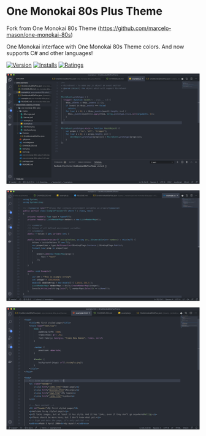 # One Monokai 80s Plus Theme

Fork from One Monokai 80s Theme (https://github.com/marcelo-mason/one-monokai-80s)

One Monokai interface with One Monokai 80s Theme colors. And now supports C# and other languages!

[![Version](https://vsmarketplacebadge.apphb.com/version/victortrusov.one-monokai-80s-plus.svg)](https://marketplace.visualstudio.com/items?itemName=victortrusov.one-monokai-80s-plus) [![Installs](https://vsmarketplacebadge.apphb.com/installs/victortrusov.one-monokai-80s-plus.svg)](https://marketplace.visualstudio.com/items?itemName=victortrusov.one-monokai-80s-plus) [![Ratings](https://vsmarketplacebadge.apphb.com/rating/victortrusov.one-monokai-80s-plus.svg)](https://marketplace.visualstudio.com/items?itemName=victortrusov.one-monokai-80s-plus)


![Interface Screenshot](media/interface.png)

![Interface Screenshot](media/interface2.png)

![Interface Screenshot](media/interface3.png)
